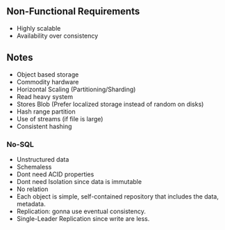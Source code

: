 ## Non-Functional Requirements
- Highly scalable
- Availability over consistency

## Notes
- Object based storage
- Commodity hardware
- Horizontal Scaling (Partitioning/Sharding)
- Read heavy system
- Stores Blob (Prefer localized storage instead of random on disks)
- Hash range partition
- Use of streams (if file is large)
- Consistent hashing

### No-SQL
- Unstructured data
- Schemaless
- Dont need ACID properties
- Dont need Isolation since data is immutable
- No relation
- Each object is simple, self-contained repository that includes the data, metadata.
- Replication: gonna use eventual consistency.
- Single-Leader Replication since write are less.